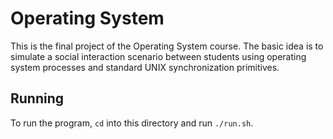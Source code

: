 # Operating System

This is the final project of the Operating System course. The basic idea is to
simulate a social interaction scenario between students using operating system
processes and standard UNIX synchronization primitives.

## Running

To run the program, `cd` into this directory and run `./run.sh`.
